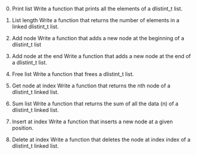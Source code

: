 0. Print list
Write a function that prints all the elements of a dlistint_t list.

1. List length
Write a function that returns the number of elements in a linked dlistint_t list.

2. Add node
Write a function that adds a new node at the beginning of a dlistint_t list

3. Add node at the end
Write a function that adds a new node at the end of a dlistint_t list.

4. Free list
Write a function that frees a dlistint_t list.

5. Get node at index
Write a function that returns the nth node of a dlistint_t linked list.

6. Sum list
Write a function that returns the sum of all the data (n) of a dlistint_t linked list.

7. Insert at index
Write a function that inserts a new node at a given position.

8. Delete at index
Write a function that deletes the node at index index of a dlistint_t linked list.
